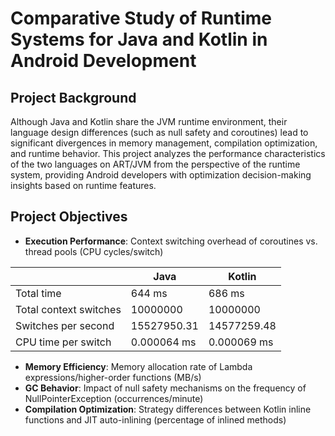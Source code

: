 # Comparative Study of Runtime Systems for Java and Kotlin in Android Development
## Project Background
Although Java and Kotlin share the JVM runtime environment, their language design differences (such as null safety and coroutines) lead to significant divergences in memory management, compilation optimization, and runtime behavior. This project analyzes the performance characteristics of the two languages on ART/JVM from the perspective of the runtime system, providing Android developers with optimization decision-making insights based on runtime features.

## Project Objectives
- **Execution Performance**: Context switching overhead of coroutines vs. thread pools (CPU cycles/switch)

| | Java | Kotlin | 
| --- | --- | --- |
| Total time | 644 ms | 686 ms |
| Total context switches | 10000000 | 10000000 |
| Switches per second | 15527950.31 | 14577259.48 |
| CPU time per switch | 0.000064 ms | 0.000069 ms |
- **Memory Efficiency**: Memory allocation rate of Lambda expressions/higher-order functions (MB/s)
- **GC Behavior**: Impact of null safety mechanisms on the frequency of NullPointerException (occurrences/minute)
- **Compilation Optimization**: Strategy differences between Kotlin inline functions and JIT auto-inlining (percentage of inlined methods)



